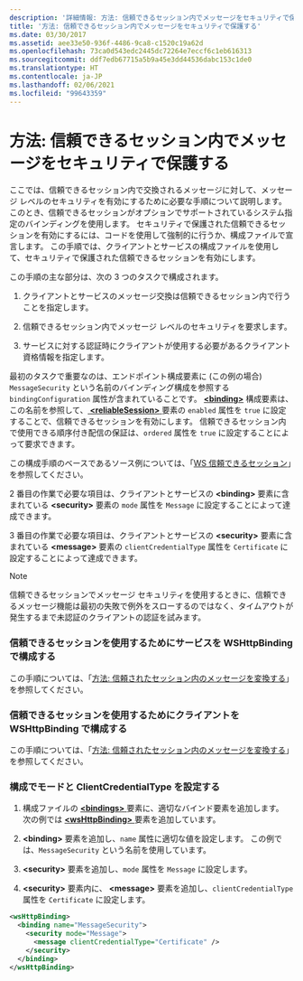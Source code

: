 ```yaml
---
description: '詳細情報: 方法: 信頼できるセッション内でメッセージをセキュリティで保護する'
title: '方法: 信頼できるセッション内でメッセージをセキュリティで保護する'
ms.date: 03/30/2017
ms.assetid: aee33e50-936f-4486-9ca8-c1520c19a62d
ms.openlocfilehash: 73ca0d543edc2445dc72264e7eccf6c1eb616313
ms.sourcegitcommit: ddf7edb67715a5b9a45e3dd44536dabc153c1de0
ms.translationtype: HT
ms.contentlocale: ja-JP
ms.lasthandoff: 02/06/2021
ms.locfileid: "99643359"
---
```

# <a name="how-to-secure-messages-within-reliable-sessions"></a>方法: 信頼できるセッション内でメッセージをセキュリティで保護する

ここでは、信頼できるセッション内で交換されるメッセージに対して、メッセージ レベルのセキュリティを有効にするために必要な手順について説明します。このとき、信頼できるセッションがオプションでサポートされているシステム指定のバインディングを使用します。 セキュリティで保護された信頼できるセッションを有効にするには、コードを使用して強制的に行うか、構成ファイルで宣言します。 この手順では、クライアントとサービスの構成ファイルを使用して、セキュリティで保護された信頼できるセッションを有効にします。

この手順の主な部分は、次の 3 つのタスクで構成されます。

1. クライアントとサービスのメッセージ交換は信頼できるセッション内で行うことを指定します。

1. 信頼できるセッション内でメッセージ レベルのセキュリティを要求します。

1. サービスに対する認証時にクライアントが使用する必要があるクライアント資格情報を指定します。

最初のタスクで重要なのは、エンドポイント構成要素に (この例の場合) `MessageSecurity` という名前のバインディング構成を参照する `bindingConfiguration` 属性が含まれていることです。 [ **\<binding>**](../../configure-apps/file-schema/wcf/bindings.md) 構成要素は、この名前を参照して、[ **\<reliableSession>** ](/previous-versions/ms731375(v=vs.90)) 要素の `enabled` 属性を `true` に設定することで、信頼できるセッションを有効にします。 信頼できるセッション内で使用できる順序付き配信の保証は、`ordered` 属性を `true` に設定することによって要求できます。

この構成手順のベースであるソース例については、「[WS 信頼できるセッション](../samples/ws-reliable-session.md)」を参照してください。

2 番目の作業で必要な項目は、クライアントとサービスの **\<binding>** 要素に含まれている **\<security>** 要素の `mode` 属性を `Message` に設定することによって達成できます。

3 番目の作業で必要な項目は、クライアントとサービスの **\<security>** 要素に含まれている **\<message>** 要素の `clientCredentialType` 属性を `Certificate` に設定することによって達成できます。

> [!NOTE]
> 信頼できるセッションでメッセージ セキュリティを使用するときに、信頼できるメッセージ機能は最初の失敗で例外をスローするのではなく、タイムアウトが発生するまで未認証のクライアントの認証を試みます。

### <a name="configure-the-service-with-a-wshttpbinding-to-use-a-reliable-session"></a>信頼できるセッションを使用するためにサービスを WSHttpBinding で構成する

この手順については、「[方法: 信頼されたセッション内のメッセージを変換する](how-to-exchange-messages-within-a-reliable-session.md)」を参照してください。

### <a name="configure-the-client-with-a-wshttpbinding-to-use-a-reliable-session"></a>信頼できるセッションを使用するためにクライアントを WSHttpBinding で構成する

この手順については、「[方法: 信頼されたセッション内のメッセージを変換する](how-to-exchange-messages-within-a-reliable-session.md)」を参照してください。

### <a name="set-the-mode-and-clientcredentialtype-in-configuration"></a>構成でモードと ClientCredentialType を設定する

1. 構成ファイルの [ **\<bindings>** ](../../configure-apps/file-schema/wcf/bindings.md) 要素に、適切なバインド要素を追加します。 次の例では [ **\<wsHttpBinding>** ](../../configure-apps/file-schema/wcf/wshttpbinding.md) 要素を追加しています。

1. **\<binding>** 要素を追加し、`name` 属性に適切な値を設定します。 この例では、`MessageSecurity` という名前を使用しています。

1. **\<security>** 要素を追加し、`mode` 属性を `Message` に設定します。

1. **\<security>** 要素内に、 **\<message>** 要素を追加し、`clientCredentialType` 属性を `Certificate` に設定します。

```xml
<wsHttpBinding>
  <binding name="MessageSecurity">
    <security mode="Message">
      <message clientCredentialType="Certificate" />
    </security>
  </binding>
</wsHttpBinding>
```
